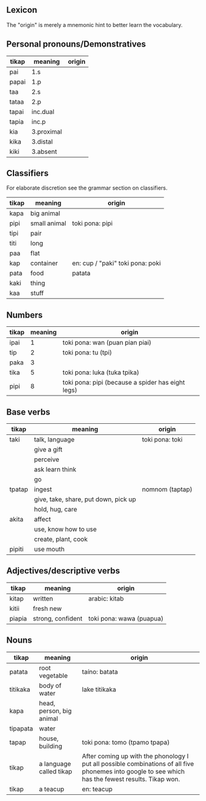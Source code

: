 Lexicon
-------

The "origin" is merely a mnemonic hint to better learn the vocabulary.

## Personal pronouns/Demonstratives

tikap     | meaning        | origin 
----------|----------------|--------
pai       | 1.s
papai     | 1.p
taa       | 2.s
tataa     | 2.p
tapai     | inc.dual
tapia     | inc.p
kia       | 3.proximal
kika      | 3.distal
kiki      | 3.absent


## Classifiers

For elaborate discretion see the grammar section on classifiers.

tikap     | meaning        | origin 
----------|----------------|--------
kapa |big animal|
pipi |small animal| toki pona: pipi
tipi |pair|
titi |long|
paa  |flat|
kap  |container| en: cup / "paki" toki pona: poki
pata |food| patata
kaki |thing|
kaa  |stuff|


## Numbers

tikap     | meaning        | origin 
----------|----------------|--------
ipai  | 1 | toki pona: wan (puan pian piai)
tip   | 2 | toki pona: tu (tpi)
paka  | 3 | 
tika  | 5 | toki pona: luka (tuka tpika)
pipi  | 8 | toki pona: pipi (because a spider has eight legs)


## Base verbs

tikap     | meaning        | origin 
----------|----------------|--------
taki      | talk, language | toki pona: toki
          | give a gift
          | perceive
          | ask learn think
          | go
tpatap    | ingest         | nomnom (taptap)
          | give, take, share, put down, pick up
          | hold, hug, care
akita     | affect
          | use, know how to use
          | create, plant, cook
pipiti    | use mouth


## Adjectives/descriptive verbs

tikap     | meaning        | origin 
----------|----------------|--------
kitap     | written        | arabic: kitab
kitii     | fresh new      |
piapia    | strong, confident | toki pona: wawa (puapua)


## Nouns

tikap     | meaning        | origin 
----------|----------------|--------
patata    | root vegetable | taíno: batata
titikaka  | body of water  | lake titikaka
kapa      | head, person, big animal |
tipapata  | water          |
tapap     | house, building | toki pona: tomo (tpamo tpapa)
tikap     | a language called tikap | After coming up with the phonology I put all possible combinations of all five phonemes into google to see which has the fewest results. Tikap won.
tikap     | a teacup       | en: teacup
